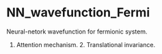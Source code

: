 # NN_wavefunction_Fermi
Neural-netork wavefunction for fermionic system.
1. Attention mechanism. 2. Translational invariance.
